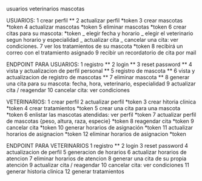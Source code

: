 usuarios
veterinarios
mascotas

USUARIOS:
1 crear perfil  **
2 actualizar perfil *token
3 crear mascotas *token
4 actualizar mascotas *token
5 eliminar mascotas *token
6 crear citas para su mascota: *token
_ elegir fecha y horario
_ elegir el veterinario segun horario y especialidad
_ actualizar cita
_ cancelar una cita: ver condiciones.
7 ver los tratamientos de su mascota *token
8 recibirá un correo con el tratamiento asignado
9 recibir un recordatorio de cita por mail

ENDPOINT PARA USUARIOS:
1 registro **
2 login **
3 reset password **
4 vista y actualizacion de perfil personal **
5 registro de mascota **
6 vista y actualizacion de registro de mascotas **
7 eliminar mascota **
8 generar una cita para su mascota: fecha, hora, veterinario, especialidad
9 actualizar cita / reagendar
10 cancelar cita: ver condiciones


VETERINARIOS:
1 crear perfil 
2 actualizar perfil *token
3 crear hitoria clinica *token
4 crear tratamientos *token
5 crear una cita para una mascota *token
6 enlistar las mascotas atendidas: ver perfil *token
7 actualizar perfil de mascotas {peso, altura, raza, especie} *token
8 reagendar cita *token
9 cancelar cita *token
10 generar horarios de asignación *token
11 actualizar horarios de asignacion *token
12 eliminar horarios de asignacion *token

ENDPOINT PARA VETERINARIOS
1 registro **
2 login
3 reset password
4 actualizacion de perfil
5 generacion de horarios
6 actualizar horarios de atencion
7 eliminar horarios de atencion
8 generar una cita de su propia atención
9 actualizar cita / reagendar
10 cancelar cita: ver condiciones
11 generar historia clinica
12 generar tratamientos

